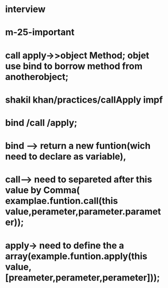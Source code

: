 # interview
# m-25-important
# call apply->>object Method; objet use bind to borrow method from anotherobject;
# shakil khan/practices/callApply impf
# bind /call /apply;

# bind --> return a new funtion(wich need to declare as variable),
# call--> need to separeted after this value by Comma( examplae.funtion.call(this value,perameter,parameter.parameter));
# apply-> need to define the a array(example.funtion.apply(this value,[preameter,perameter,perameter]));